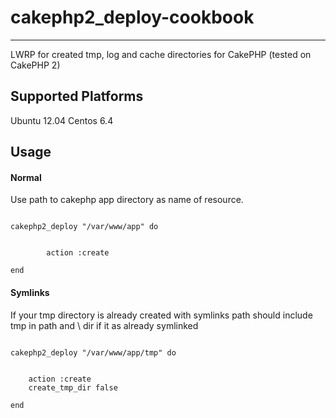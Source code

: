 # cakephp2_deploy-cookbook
--------------------------------


LWRP for created tmp, log and cache directories for CakePHP (tested on CakePHP 2)


## Supported Platforms

Ubuntu 12.04
Centos 6.4


## Usage

#### Normal

Use path to cakephp app directory as name of resource.

```

cakephp2_deploy "/var/www/app" do

        
        action :create

end

```



#### Symlinks

If your tmp directory is already created with symlinks path should include tmp in path and \ dir if it as already symlinked

```

cakephp2_deploy "/var/www/app/tmp" do

        
	action :create
    create_tmp_dir false 

end

```



